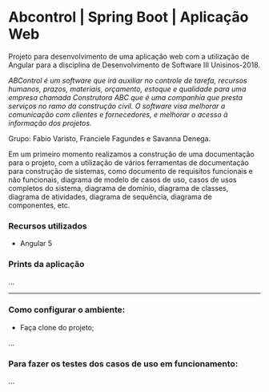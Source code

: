 # Abcontrol | Spring Boot | Aplicação Web

Projeto para desenvolvimento de uma aplicação web com a utilização de Angular para a disciplina de Desenvolvimento de Software III Unisinos-2018.

_ABControl é um software que irá auxiliar no controle de tarefa, recursos humanos, prazos, materiais, orçamento, estoque e qualidade para uma empresa chamada Construtora ABC que é uma companhia que presta serviços no ramo da construção civil. O software visa melhorar a comunicação com clientes e fornecedores, e melhorar o acesso à informação dos projetos._

Grupo: Fabio Varisto, Franciele Fagundes e Savanna Denega.

Em um primeiro momento realizamos a construção de uma documentação para o projeto, com a utilização de vários ferramentas de documentação para construção de sistemas, como documento de requisitos funcionais e não funcionais, diagrama de modelo de casos de uso, casos de usos completos do sistema, diagrama de domínio, diagrama de classes, diagrama de atividades, diagrama de sequência, diagrama de componentes, etc. 

### Recursos utilizados

- Angular 5

### Prints da aplicação

...

------------------------------------------------------------------------------------------------------------------

### Como configurar o ambiente:

- Faça clone do projeto;

...

### Para fazer os testes dos casos de uso em funcionamento:

...